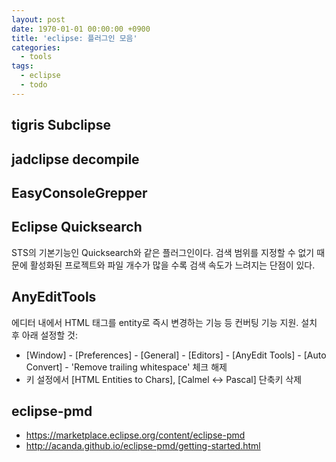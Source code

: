 ```yaml
---
layout: post
date: 1970-01-01 00:00:00 +0900
title: 'eclipse: 플러그인 모음'
categories:
  - tools
tags:
  - eclipse
  - todo
---
```


## tigris Subclipse

## jadclipse decompile

## EasyConsoleGrepper

## Eclipse Quicksearch
STS의 기본기능인 Quicksearch와 같은 플러그인이다. 검색 범위를 지정할 수 없기 때문에 활성화된 프로젝트와 파일 개수가 많을 수록 검색 속도가 느려지는 단점이 있다.

## AnyEditTools
에디터 내에서 HTML 태그를 entity로 즉시 변경하는 기능 등 컨버팅 기능 지원. 설치 후 아래 설정할 것:
- [Window] - [Preferences] - [General] - [Editors] - [AnyEdit Tools] - [Auto Convert] - 'Remove trailing whitespace' 체크 해제
- 키 설정에서 [HTML Entities to Chars], [Calmel <-> Pascal] 단축키 삭제

## eclipse-pmd
- https://marketplace.eclipse.org/content/eclipse-pmd
- http://acanda.github.io/eclipse-pmd/getting-started.html
